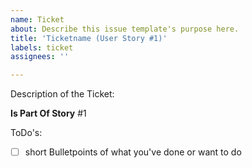 ```yaml
---
name: Ticket
about: Describe this issue template's purpose here.
title: 'Ticketname (User Story #1)'
labels: ticket
assignees: ''

---
```


Description of the Ticket:


**Is Part Of Story** #1

ToDo's:
- [ ] short Bulletpoints of what you've done or want to do
